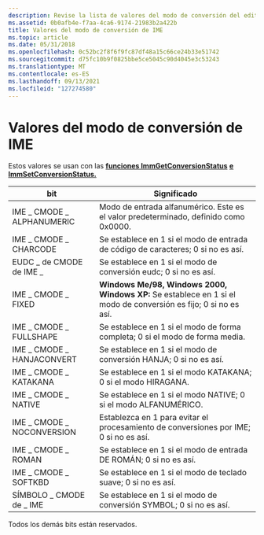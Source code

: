 ```yaml
---
description: Revise la lista de valores del modo de conversión del editor de métodos de entrada (IME). Estos valores se usan con las funciones ImmGetConversionStatus e ImmSetConversionStatus.
ms.assetid: 0b0afb4e-f7aa-4ca6-9174-21983b2a422b
title: Valores del modo de conversión de IME
ms.topic: article
ms.date: 05/31/2018
ms.openlocfilehash: 0c52bc2f8f6f9fc87df48a15c66ce24b33e51742
ms.sourcegitcommit: d75fc10b9f0825bbe5ce5045c90d4045e3c53243
ms.translationtype: MT
ms.contentlocale: es-ES
ms.lasthandoff: 09/13/2021
ms.locfileid: "127274580"
---
```

# <a name="ime-conversion-mode-values"></a>Valores del modo de conversión de IME

Estos valores se usan con las [**funciones ImmGetConversionStatus**](/windows/desktop/api/Imm/nf-imm-immgetconversionstatus) [**e ImmSetConversionStatus.**](/windows/desktop/api/Imm/nf-imm-immsetconversionstatus)



| bit                      | Significado                                                                                   |
|--------------------------|-------------------------------------------------------------------------------------------|
| IME \_ CMODE \_ ALPHANUMERIC | Modo de entrada alfanumérico. Este es el valor predeterminado, definido como 0x0000.                          |
| IME \_ CMODE \_ CHARCODE     | Se establece en 1 si el modo de entrada de código de caracteres; 0 si no es así.                                          |
| EUDC \_ de CMODE de IME \_         | Se establece en 1 si el modo de conversión eudc; 0 si no es así.                                               |
| IME \_ CMODE \_ FIXED        | **Windows Me/98, Windows 2000, Windows XP:** Se establece en 1 si el modo de conversión es fijo; 0 si no es así. |
| IME \_ CMODE \_ FULLSHAPE    | Se establece en 1 si el modo de forma completa; 0 si el modo de forma media.                                        |
| IME \_ CMODE \_ HANJACONVERT | Se establece en 1 si el modo de conversión HANJA; 0 si no es así.                                                 |
| IME \_ CMODE \_ KATAKANA     | Se establece en 1 si el modo KATAKANA; 0 si el modo HIRAGANA.                                            |
| IME \_ CMODE \_ NATIVE       | Se establece en 1 si el modo NATIVE; 0 si el modo ALFANUMÉRICO.                                          |
| IME \_ CMODE \_ NOCONVERSION | Establezca en 1 para evitar el procesamiento de conversiones por IME; 0 si no es así.                           |
| IME \_ CMODE \_ ROMAN        | Se establece en 1 si el modo de entrada DE ROMÁN; 0 si no es así.                                                   |
| IME \_ CMODE \_ SOFTKBD      | Se establece en 1 si el modo de teclado suave; 0 si no es así.                                                 |
| SÍMBOLO \_ CMODE de \_ IME       | Se establece en 1 si el modo de conversión SYMBOL; 0 si no es así.                                             |



 

Todos los demás bits están reservados.

 

 



